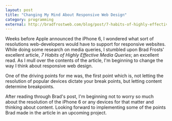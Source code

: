 ```yaml
---
layout: post
title: "Changing My Mind About Responsive Web Design"
category: programming
external: http://bradfrostweb.com/blog/post/7-habits-of-highly-effective-media-queries/
---
```


Weeks before Apple announced the iPhone 6, I wondered what sort of resolutions web-developers would have to support for responsive websites. While doing some research on media queries, I stumbled upon Brad Frosts' excellent article, _7 Habits of Highly Effective Media Queries_; an excellent read. As I mull over the contents of the article, I'm beginning to change the way I think about responsive web design.

One of the driving points for me was, the first point which is, not letting the resolution of popular devices dictate your break points, but letting content determine breakpoints.

After reading through Brad's post, I'm beginning not to worry so much about the resolution of the iPhone 6 or any devices for that matter and thinking about content. Looking forward to implementing some of the points Brad made in the article in an upcoming project.
